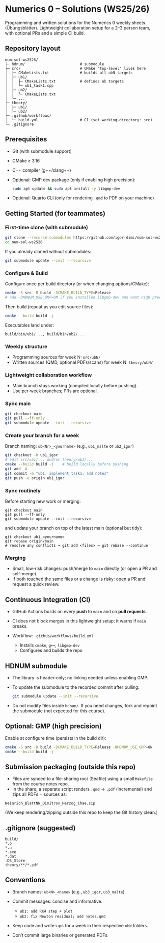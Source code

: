 # Numerics 0 – Solutions (WS25/26)

Programming and written solutions for the Numerics 0 weekly sheets (Übungsblätter).
Lightweight collaboration setup for a 2–3 person team, with optional PRs and a simple CI build.

## Repository layout

```
num-sol-ws2526/
├─ hdnum/                         # submodule
├─ src/                           # CMake "top-level" lives here
│  ├─ CMakeLists.txt              # builds all ubN targets
│  ├─ ub1/
│  │  ├─ CMakeLists.txt           # defines ub targets
│  │  └─ ub1_task1.cpp
│  ├─ ub2/
│  │  └─ CMakeLists.txt
│  └─ ...
├─ theory/
│  ├─ ub1/
│  └─ ub2/
├─ .github/workflows/
│  └─ build.yml                   # CI (set working-directory: src)
└─ .gitignore
```

## Prerequisites

* Git (with submodule support)
* CMake ≥ 3.16
* C++ compiler (g++/clang++)
* Optional: GMP dev package (only if enabling high precision):

  ```bash
  sudo apt update && sudo apt install -y libgmp-dev
  ```
* Optional: Quarto CLI (only for rendering `.qmd` to PDF on your machine)


## Getting Started (for teammates)

### First-time clone (with submodule)

```bash
git clone --recurse-submodules https://github.com/igor-dimi/num-sol-ws2526.git
cd num-sol-ws2526
```

If you already cloned without submodules:

```bash
git submodule update --init --recursive
```

### Configure & Build

Configure once per build directory (or when changing options/CMake):

```bash
cmake -S src -B build -DCMAKE_BUILD_TYPE=Release
# add -DHDNUM_USE_GMP=ON if you installed libgmp-dev and want high precision
```

Then build (repeat as you edit source files):

```bash
cmake --build build -j
```

Executables land under:

```
build/bin/ub1/..., build/bin/ub2/...
```

### Weekly structure

* Programming sources for week N: `src/ubN/`
* Written sources (QMD, optional PDFs/scans) for week N: `theory/ubN/`

### Lightweight collaboration workflow

* Main branch stays working (compiled locally before pushing).
* Use per-week branches; PRs are optional.

### Sync main

```bash
git checkout main
git pull --ff-only
git submodule update --init --recursive
```

### Create your branch for a week

Branch naming: `ub<Nr>_<yourname>` (e.g., `ub1_malte` or `ub2_igor`)

```bash
git checkout -b ub1_igor
# edit src/ub1/... and/or theory/ub1/...
cmake --build build -j    # build locally before pushing
git add -A
git commit -m "ub1: implement task1; add notes"
git push -u origin ub1_igor
```

### Sync routinely

Before starting new work or merging:

```
git checkout main
git pull --ff-only
git submodule update --init --recursive
```

and update your branch on top of the latest main (optional but tidy):

```
git checkout ub1_<yourname>
git rebase origin/main
# resolve any conflicts → git add <files> → git rebase --continue
```

### Merging

* Small, low-risk changes: push/merge to `main` directly (or open a PR and self-merge).
* If both touched the same files or a change is risky: open a PR and request a quick review.

## Continuous Integration (CI)

* GitHub Actions builds on every **push** to `main` and on **pull requests**.
* CI does not block merges in this lightweight setup; it warns if `main` breaks.
* Workflow: `.github/workflows/build.yml`

  * Installs `cmake`, `g++`, `libgmp-dev`
  * Configures and builds the repo

## HDNUM submodule

* The library is header-only; no linking needed unless enabling GMP.

* To update the submodule to the recorded commit after pulling:

  ```bash
  git submodule update --init --recursive
  ```

* Do not modify files inside `hdnum/`. If you need changes, fork and repoint the submodule (not expected for this course).

## Optional: GMP (high precision)

Enable at configure time (persists in the build dir):

```bash
cmake -S src -B build -DCMAKE_BUILD_TYPE=Release -DHDNUM_USE_GMP=ON
cmake --build build -j
```

## Submission packaging (outside this repo)

* Files are synced to a file-sharing root (Seafile) using a small `Makefile` from the course notes repo.
* In the share, a separate script renders `.qmd` → `.pdf` (incremental) and zips all PDFs + sources as:

```
Heinrich_BlattNN_Dimitrov_Herzog_Chae.zip
```

(We keep rendering/zipping outside this repo to keep the Git history clean.)

## .gitignore (suggested)

```
build/
*.o
*.a
*.exe
*.dat
.DS_Store
theory/**/*.pdf
```

## Conventions

* Branch names: `ub<N>_<name>` (e.g., `ub3_igor`, `ub3_malte`)
* Commit messages: concise and informative:

  * `ub1: add RK4 step + plot`
  * `ub2: fix Newton residual; add notes.qmd`
* Keep code and write-ups for a week in their respective `ubN` folders.
* Don’t commit large binaries or generated PDFs.

